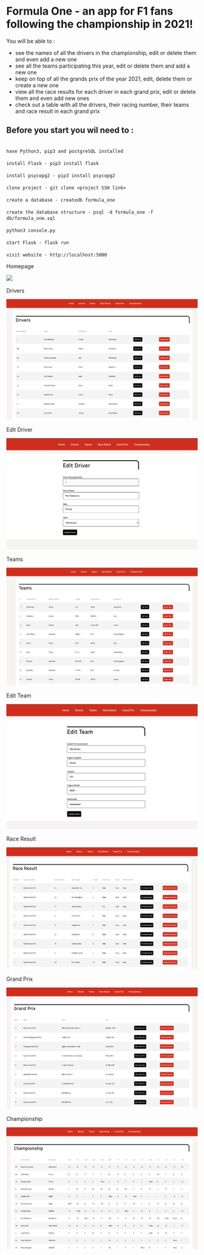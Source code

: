 # Formula One - an app for F1 fans following the championship in 2021!


You will be able to :
* see the names of all the drivers in the championship, edit or delete them and even add a new one
* see all the teams participating this year, edit or delete them and add a new one
* keep on top of all the grands prix of the year 2021, edit, delete them or create a new one
* view all the race results for each driver in each grand prix, edit or delete them and even add new ones
* check out a table with all the drivers, their racing number, their teams and race result in each grand prix

## Before you start you wil need to :

```

have Python3, pip3 and postgreSQL installed

install Flask - pip3 install flask

install psycopg2 - pip3 install psycopg2

clone project - git clone <project SSH link>

create a database - createdb formula_one

create the database structure - psql -d formula_one -f db/formula_one.sql

python3 console.py

start Flask - flask run

visit website - http://localhost:5000
```
Homepage 

![](project_screenshots/Homepage.png)

Drivers

![](project_screenshots/Drivers.png)

Edit Driver

![](project_screenshots/Edit_Driver.png)

Teams

![](project_screenshots/Teams.png)

Edit Team

![](project_screenshots/Edit_Team.png)

Race Result

![](project_screenshots/Race_result.png)

Grand Prix

![](project_screenshots/Grand_Prix.png)

Championship

![](project_screenshots/Championship.png)




